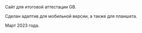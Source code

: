 Сайт для итоговой аттестации GB.

Сделан адаптив для мобильной версии, а также для планшета. 

Март 2023 года.
